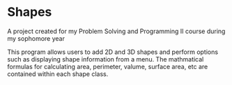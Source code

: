 # Shapes
A project created for my Problem Solving and Programming II course during my sophomore year

This program allows users to add 2D and 3D shapes and perform options such as displaying shape information from a menu. The mathmatical formulas for calculating area, perimeter, valume, surface area, etc are contained within each shape class.
